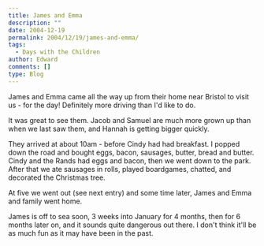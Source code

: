 ```yaml
---
title: James and Emma
description: ""
date: 2004-12-19
permalink: 2004/12/19/james-and-emma/
tags:
  - Days with the Children
author: Edward
comments: []
type: Blog
---
```


James and Emma came all the way up from their home near Bristol to visit
us - for the day! Definitely more driving than I\'d like to do.

It was great to see them. Jacob and Samuel are much more grown up than
when we last saw them, and Hannah is getting bigger quickly.

They arrived at about 10am - before Cindy had had breakfast. I popped
down the road and bought eggs, bacon, sausages, butter, bread and
butter. Cindy and the Rands had eggs and bacon, then we went down to the
park. After that we ate sausages in rolls, played boardgames, chatted,
and decorated the Christmas tree.

At five we went out (see next entry) and some time later, James and Emma
and family went home.

James is off to sea soon, 3 weeks into January for 4 months, then for 6
months later on, and it sounds quite dangerous out there. I don\'t think
it\'ll be as much fun as it may have been in the past.

